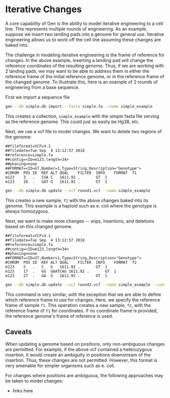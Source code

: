 # Iterative Changes

A core capability of Gen is the ability to model iterative engineering to a cell line. This represents multiple rounds
of engineering. As an example, suppose we insert two landing pads into a genome for general use. Iterative engineering
allows us to work off the cell line assuming these changes are baked into.

The challenge in modeling iterative engineering is the frame of reference for changes. In the above example, inserting
a landing pad will change the reference coordinates of the resulting genome. Thus, if we are working with 2 landing pads,
we may want to be able to address them in either the reference frame of the initial reference genome, or in the reference
frame of the changed genome. To illustrate this, here is an example of 2 rounds of engineering from a base sequence.

First we import a sequence file

```bash
gen --db simple.db import --fasta simple.fa --name simple_example
```

This creates a collection, `simple_example` with the simple fasta file serving as the reference genome. This could just
as easily be Hg38, etc.

Next, we use a vcf file to model changes. We want to delete two regions of the genome:

```text
##fileformat=VCFv4.1
##filedate=Tue Sep  4 13:12:57 2018
##reference=simple.fa
##contig=<ID=m123,length=34>
##phasing=none
##FORMAT=<ID=GT,Number=1,Type=String,Description="Genotype">
#CHROM	POS	ID	REF	ALT	QUAL	FILTER	INFO	FORMAT	f1
m123	3	.	CGA	C	1611.92	.		GT	1
m123	16	.	GAT	G	1611.92	.		GT	1
```

```bash
gen --db simple.db update --vcf round1.vcf --name simple_example
```
This creates a new sample, `f1` with the above changes baked into its genome. This example is a haploid such as e. coli
where the genotype is always homozygous.

Next, we want to make more changes -- snps, insertions, and deletions based on this changed genome.

```vcf
##fileformat=VCFv4.1
##filedate=Tue Sep  4 13:12:57 2018
##reference=simple.fa
##contig=<ID=m123,length=34>
##phasing=none
##FORMAT=<ID=GT,Number=1,Type=String,Description="Genotype">
#CHROM	POS	ID	REF	ALT	QUAL	FILTER	INFO	FORMAT	f2
m123	5	.	C	G	1611.92	.		GT	1
m123	17	.	GG	GAATCAG	1611.92	.		GT	1
m123	27	.	GA	G	1611.92	.		GT	1
```

```bash
gen --db simple.db update --vcf round2.vcf --name simple_example --coordinate-frame f1
```

This command is very similar, with the exception that we are able to define which reference frame to use for changes. Here,
we specify the reference frame of sample `f1`. This operation creates a new sample, `f2`, with the reference frame of
`f1` for coordinates. If no coordinate frame is provided, the reference genome's frame of reference is used.

## Caveats

When updating a genome based on positions, only non-ambiguous changes are permitted. For example, if the above vcf 
contained a heterozygous insertion, it would create an ambiguity in positions downstream of the insertion. Thus,
these changes are not permitted. However, this format is very amenable for simpler organisms such as e. coli.

For changes where positions are ambiguous, the following approaches may be taken to model changes:
* links here